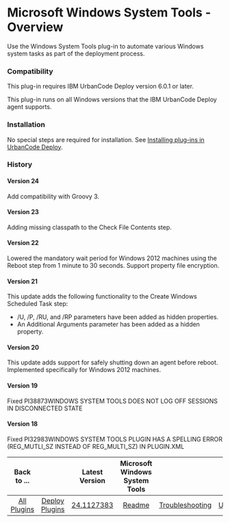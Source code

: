 
# Microsoft Windows System Tools - Overview

Use the Windows System Tools plug-in to automate various Windows system tasks as part of the deployment process.

### Compatibility

This plug-in requires IBM UrbanCode Deploy version 6.0.1 or later.

This plug-in runs on all Windows versions that the IBM UrbanCode Deploy agent supports.

### Installation

No special steps are required for installation. See [Installing plug-ins in UrbanCode Deploy](https://community.ibm.com/community/user/wasdevops/blogs/laurel-dickson-bull1/2022/06/13/install-plugins "Installing plug-ins in UrbanCode Deploy").

### History

#### Version 24

Add compatibility with Groovy 3.

#### Version 23

Adding missing classpath to the Check File Contents step.

#### Version 22

Lowered the mandatory wait period for Windows 2012 machines using the Reboot step from 1 minute to 30 seconds. Support property file encryption.

#### Version 21

This update adds the following functionality to the Create Windows Scheduled Task step:

* /U, /P, /RU, and /RP parameters have been added as hidden properties.
* An Additional Arguments parameter has been added as a hidden property.

#### Version 20

This update adds support for safely shutting down an agent before reboot. Implemented specifically for Windows 2012 machines.

#### Version 19

Fixed PI38873WINDOWS SYSTEM TOOLS DOES NOT LOG OFF SESSIONS IN DISCONNECTED STATE

#### Version 18

Fixed PI32983WINDOWS SYSTEM TOOLS PLUGIN HAS A SPELLING ERROR (REG\_MUTLI\_SZ INSTEAD OF REG\_MULTI\_SZ) IN PLUGIN.XML


|Back to ...||Latest Version|Microsoft Windows System Tools |||||
| :---: | :---: | :---: | :---: | :---: | :---: | :---: | :---: |
|[All Plugins](../../index.md)|[Deploy Plugins](../README.md)|[24.1127383](https://raw.githubusercontent.com/UrbanCode/IBM-UCD-PLUGINS/main/files/WindowsSystemTools/ucd-WindowsSystemTools-24.1127383.zip)|[Readme](README.md)|[Troubleshooting](troubleshooting.md)|[Usage](usage.md)|[Steps](steps.md)|[Downloads](downloads.md)|
